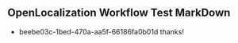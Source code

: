 ## OpenLocalization Workflow Test MarkDown
* beebe03c-1bed-470a-aa5f-66186fa0b01d thanks!

<!--HONumber=Jul16_HO3-->



